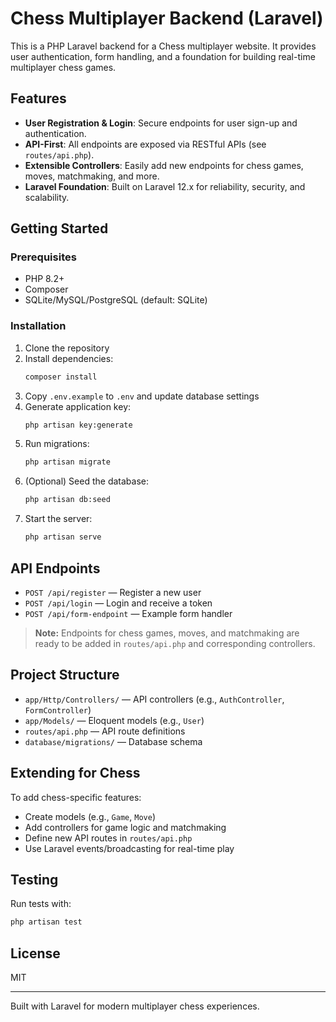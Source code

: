 # Chess Multiplayer Backend (Laravel)

This is a PHP Laravel backend for a Chess multiplayer website. It provides user authentication, form handling, and a foundation for building real-time multiplayer chess games.

## Features

- **User Registration & Login**: Secure endpoints for user sign-up and authentication.
- **API-First**: All endpoints are exposed via RESTful APIs (see `routes/api.php`).
- **Extensible Controllers**: Easily add new endpoints for chess games, moves, matchmaking, and more.
- **Laravel Foundation**: Built on Laravel 12.x for reliability, security, and scalability.

## Getting Started

### Prerequisites
- PHP 8.2+
- Composer
- SQLite/MySQL/PostgreSQL (default: SQLite)

### Installation
1. Clone the repository
2. Install dependencies:
   ```bash
   composer install
   ```
3. Copy `.env.example` to `.env` and update database settings
4. Generate application key:
   ```bash
   php artisan key:generate
   ```
5. Run migrations:
   ```bash
   php artisan migrate
   ```
6. (Optional) Seed the database:
   ```bash
   php artisan db:seed
   ```
7. Start the server:
   ```bash
   php artisan serve
   ```

## API Endpoints

- `POST /api/register` — Register a new user
- `POST /api/login` — Login and receive a token
- `POST /api/form-endpoint` — Example form handler

> **Note:** Endpoints for chess games, moves, and matchmaking are ready to be added in `routes/api.php` and corresponding controllers.

## Project Structure

- `app/Http/Controllers/` — API controllers (e.g., `AuthController`, `FormController`)
- `app/Models/` — Eloquent models (e.g., `User`)
- `routes/api.php` — API route definitions
- `database/migrations/` — Database schema

## Extending for Chess

To add chess-specific features:
- Create models (e.g., `Game`, `Move`)
- Add controllers for game logic and matchmaking
- Define new API routes in `routes/api.php`
- Use Laravel events/broadcasting for real-time play

## Testing
Run tests with:
```bash
php artisan test
```

## License
MIT

---
Built with Laravel for modern multiplayer chess experiences.
